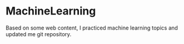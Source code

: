 # MachineLearning
Based on some web content, I practiced machine learning topics and updated me git repository.
